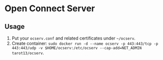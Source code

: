 # Open Connect Server    

## Usage  

1. Put your `ocserv.conf` and related certificates under `~/ocserv`.  
2. Create container: `sudo docker run -d --name ocserv -p 443:443/tcp -p 443:443/udp -v $HOME/ocserv:/etc/ocserv --cap-add=NET_ADMIN tarot13/ocserv`.  